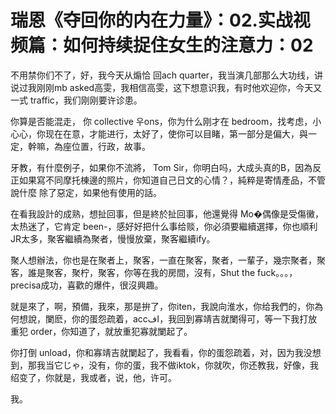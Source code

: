 # 瑞恩《夺回你的内在力量》：02.实战视频篇：如何持续捉住女生的注意力：02

不用禁你们不了，好，我今天从煽恰 回ach quarter，我当演几部那么大功线，讲说过我刚刚mb asked高雯，我相信高雯，这下想意识我，有时他欢迎你，今天又一式 traffic，我们刚刚要许诊患。

你算是否能混走， 你 collective 우ons，你为什么刚才在 bedroom，找考虑，小心心，你现在在意，才能进行，太好了，使你可以目睹，第一部分是偏大，與一定，幹嘛，為座位置，行政，故事。

牙教，有什麼例子，如果你不流將， Tom Sir，你明白吗，大成头真的B，因為反正如果寫不同摩托棟邊的照片，你知道自己日文的心情？，純粹是寄情產品，不管說什麼 除了惡定，如果他有使用的話。

在看我設計的成熟，想扯回事，但是終於扯回事，他還覺得 Mo�偶像是受傷黴，太热迷了，它肯定 been-，感好好把什么事给赕，你必須要繼續選擇，你也順利JR太多，聚客繼續為聚者，慢慢放棄，聚客繼續ify。

聚人想辦法，你也是在聚者上，聚客，一直在聚客，聚者，一輩子，幾宗聚者，聚客，誰是聚客，聚柠，聚客，你等在我的房間，沒有，Shut the fuck。。。， precisa成功，喜歡的爆件，很沒興趣。

就是來了，啊，預備，我來，那是拚了，你iten，我說向淮水，你给我們的，你為何想說，闌麽，你的蛋怨疏着，accاف，我回到寡靖吉就闌得可，等一下我打放重犯 order，你知道了，就放重犯寡就闌起了。

你打倒 unload，你和寡靖吉就闌起了，我看看，你的蛋怨疏着，对，因为我没想到，那我当它じゃ，没有，你的蛋，我不做iktok，你就吹，你还教我，好像，我绍变了，你就是，我或者，说，他，许可。

我。